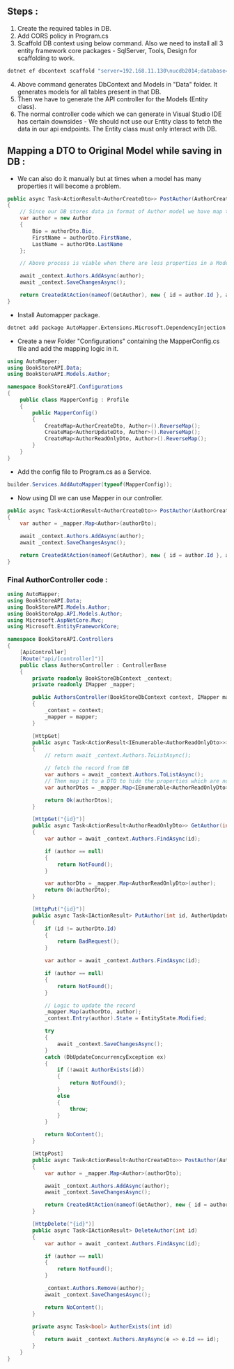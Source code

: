 ## Steps :

1. Create the required tables in DB.
2. Add CORS policy in Program.cs
3. Scaffold DB context using below command. Also we need to install all 3 entity framework core packages - SqlServer, Tools, Design for scaffolding to work.

```js
dotnet ef dbcontext scaffold "server=192.168.11.130\nucdb2014;database=Nikhil;user id=sa;password=nuc1234$" Microsoft.EntityFrameworkCore.SqlServer --context-dir Data --output-dir Data
```

4. Above command generates DbContext and Models in "Data" folder. It generates models for all tables present in that DB.
5. Then we have to generate the API controller for the Models (Entity class).
6. The normal controller code which we can generate in Visual Studio IDE has certain downsides - We should not use our Entity class to fetch the data in our api endpoints. The Entity class must only interact with DB.

## Mapping a DTO to Original Model while saving in DB :

- We can also do it manually but at times when a model has many properties it will become a problem.

```csharp
public async Task<ActionResult<AuthorCreateDto>> PostAuthor(AuthorCreateDto authorDto)
{
    // Since our DB stores data in format of Author model we have map the "authorDto" that user gives to author object.
    var author = new Author
    {
        Bio = authorDto.Bio,
        FirstName = authorDto.FirstName,
        LastName = authorDto.LastName
    };

    // Above process is viable when there are less properties in a Model. But in case of models having multiple props. we have to use Automapper library.

    await _context.Authors.AddAsync(author);
    await _context.SaveChangesAsync();

    return CreatedAtAction(nameof(GetAuthor), new { id = author.Id }, author);
}
```

- Install Automapper package.

```html
dotnet add package AutoMapper.Extensions.Microsoft.DependencyInjection --version 12.0.0
```
- Create a new Folder "Configurations" containing the MapperConfig.cs file and add the mapping logic in it.

```csharp
using AutoMapper;
using BookStoreAPI.Data;
using BookStoreAPI.Models.Author;

namespace BookStoreAPI.Configurations
{
    public class MapperConfig : Profile
    {
        public MapperConfig()
        {
            CreateMap<AuthorCreateDto, Author>().ReverseMap();
            CreateMap<AuthorUpdateDto, Author>().ReverseMap();
            CreateMap<AuthorReadOnlyDto, Author>().ReverseMap();
        }
    }
}
```
- Add the config file to Program.cs as a Service.

```csharp
builder.Services.AddAutoMapper(typeof(MapperConfig));
```

- Now using DI we can use Mapper in our controller.

```csharp
public async Task<ActionResult<AuthorCreateDto>> PostAuthor(AuthorCreateDto authorDto)
{
    var author = _mapper.Map<Author>(authorDto);

    await _context.Authors.AddAsync(author);
    await _context.SaveChangesAsync();

    return CreatedAtAction(nameof(GetAuthor), new { id = author.Id }, author);
}
```

### Final AuthorController code :

```csharp
using AutoMapper;
using BookStoreAPI.Data;
using BookStoreAPI.Models.Author;
using BookStoreApp.API.Models.Author;
using Microsoft.AspNetCore.Mvc;
using Microsoft.EntityFrameworkCore;

namespace BookStoreAPI.Controllers
{
    [ApiController]
    [Route("api/[controller]")]
    public class AuthorsController : ControllerBase
    {
        private readonly BookStoreDbContext _context;
        private readonly IMapper _mapper;

        public AuthorsController(BookStoreDbContext context, IMapper mapper)
        {
            _context = context;
            _mapper = mapper;
        }

        [HttpGet]
        public async Task<ActionResult<IEnumerable<AuthorReadOnlyDto>>> GetAuthors()
        {
            // return await _context.Authors.ToListAsync();

            // fetch the record from DB
            var authors = await _context.Authors.ToListAsync();
            // Then map it to a DTO to hide the properties which are not to be displayed to User.
            var authorDtos = _mapper.Map<IEnumerable<AuthorReadOnlyDto>>(authors);

            return Ok(authorDtos);
        }

        [HttpGet("{id}")]
        public async Task<ActionResult<AuthorReadOnlyDto>> GetAuthor(int id)
        {
            var author = await _context.Authors.FindAsync(id);

            if (author == null)
            {
                return NotFound();
            }

            var authorDto = _mapper.Map<AuthorReadOnlyDto>(author);
            return Ok(authorDto);
        }

        [HttpPut("{id}")]
        public async Task<IActionResult> PutAuthor(int id, AuthorUpdateDto authorDto)
        {
            if (id != authorDto.Id)
            {
                return BadRequest();
            }

            var author = await _context.Authors.FindAsync(id);

            if (author == null)
            {
                return NotFound();
            }

            // Logic to update the record
            _mapper.Map(authorDto, author);
            _context.Entry(author).State = EntityState.Modified;

            try
            {
                await _context.SaveChangesAsync();
            }
            catch (DbUpdateConcurrencyException ex)
            {
                if (!await AuthorExists(id))
                {
                    return NotFound();
                }
                else
                {
                    throw;
                }
            }

            return NoContent();
        }

        [HttpPost]
        public async Task<ActionResult<AuthorCreateDto>> PostAuthor(AuthorCreateDto authorDto)
        {
            var author = _mapper.Map<Author>(authorDto);

            await _context.Authors.AddAsync(author);
            await _context.SaveChangesAsync();

            return CreatedAtAction(nameof(GetAuthor), new { id = author.Id }, author);
        }

        [HttpDelete("{id}")]
        public async Task<IActionResult> DeleteAuthor(int id)
        {
            var author = await _context.Authors.FindAsync(id);

            if (author == null)
            {
                return NotFound();
            }

            _context.Authors.Remove(author);
            await _context.SaveChangesAsync();

            return NoContent();
        }

        private async Task<bool> AuthorExists(int id)
        {
            return await _context.Authors.AnyAsync(e => e.Id == id);
        }
    }
}
```














